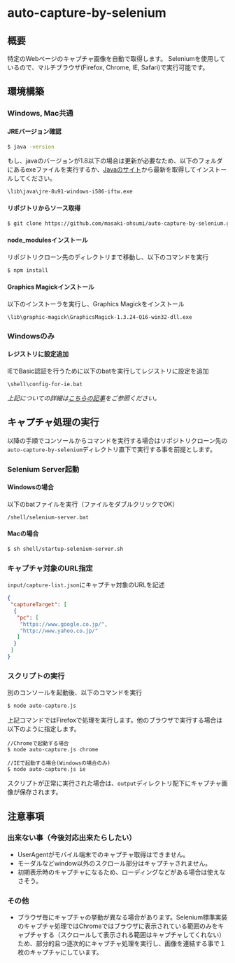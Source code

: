 # auto-capture-by-selenium

## 概要

特定のWebページのキャプチャ画像を自動で取得します。
Seleniumを使用しているので、マルチブラウザ(Firefox, Chrome, IE, Safari)で実行可能です。

## 環境構築

### Windows, Mac共通

#### JREバージョン確認

```bash
$ java -version
```

もし、javaのバージョンが1.8以下の場合は更新が必要なため、以下のフォルダにあるexeファイルを実行するか、[Javaのサイト](https://java.com/ja/download/)から最新を取得してインストールしてください。

`\lib\java\jre-8u91-windows-i586-iftw.exe`

#### リポジトリからソース取得

```bash
$ git clone https://github.com/masaki-ohsumi/auto-capture-by-selenium.git
```

#### node_modulesインストール

リポジトリクローン先のディレクトリまで移動し、以下のコマンドを実行

```bash
$ npm install
```

#### Graphics Magickインストール

以下のインストーラを実行し、Graphics Magickをインストール

`\lib\graphic-magick\GraphicsMagick-1.3.24-Q16-win32-dll.exe`

### Windowsのみ

#### レジストリに設定追加

IEでBasic認証を行うために以下のbatを実行してレジストリに設定を追加

`\shell\config-for-ie.bat`

*上記についての詳細は[こちらの記事](http://aleetesting.blogspot.jp/2011/10/selenium-webdriver-tips.html)をご参照ください。*

## キャプチャ処理の実行

以降の手順でコンソールからコマンドを実行する場合はリポジトリクローン先の`auto-capture-by-selenium`ディレクトリ直下で実行する事を前提とします。

### Selenium Server起動

#### Windowsの場合

以下のbatファイルを実行（ファイルをダブルクリックでOK）

`/shell/selenium-server.bat`

#### Macの場合

```bash
$ sh shell/startup-selenium-server.sh
```

### キャプチャ対象のURL指定

`input/capture-list.json`にキャプチャ対象のURLを記述

```json
{
 "captureTarget": [
  {
   "pc": [
    "https://www.google.co.jp/",
    "http://www.yahoo.co.jp/"
   ]
  }
 ]
}
```

### スクリプトの実行

別のコンソールを起動後、以下のコマンドを実行

```bash
$ node auto-capture.js
```

上記コマンドではFirefoxで処理を実行します。他のブラウザで実行する場合は以下のように指定します。

```
//Chromeで起動する場合
$ node auto-capture.js chrome

//IEで起動する場合(Windowsの場合のみ)
$ node auto-capture.js ie
```

スクリプトが正常に実行された場合は、`output`ディレクトリ配下にキャプチャ画像が保存されます。

## 注意事項

### 出来ない事（今後対応出来たらしたい）

- UserAgentがモバイル端末でのキャプチャ取得はできません。
- モーダルなどwindow以外のスクロール部分はキャプチャされません。
- 初期表示時のキャプチャになるため、ローディングなどがある場合は使えなさそう。

### その他

- ブラウザ毎にキャプチャの挙動が異なる場合があります。Selenium標準実装のキャプチャ処理ではChromeではブラウザに表示されている範囲のみをキャプチャする（スクロールして表示される範囲はキャプチャしてくれない）ため、部分的且つ逐次的にキャプチャ処理を実行し、画像を連結する事で１枚のキャプチャにしています。

